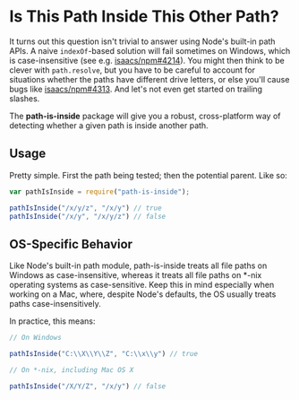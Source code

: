 # Is This Path Inside This Other Path?

It turns out this question isn't trivial to answer using Node's built-in path APIs. A naive `indexOf`-based solution will fail sometimes on Windows, which is case-insensitive (see e.g. [isaacs/npm#4214][]). You might then think to be clever with `path.resolve`, but you have to be careful to account for situations whether the paths have different drive letters, or else you'll cause bugs like [isaacs/npm#4313][]. And let's not even get started on trailing slashes.

The **path-is-inside** package will give you a robust, cross-platform way of detecting whether a given path is inside another path.






























<extoc></extoc>

## Usage

Pretty simple. First the path being tested; then the potential parent. Like so:

```js
var pathIsInside = require("path-is-inside");

pathIsInside("/x/y/z", "/x/y") // true
pathIsInside("/x/y", "/x/y/z") // false
```

## OS-Specific Behavior

Like Node's built-in path module, path-is-inside treats all file paths on Windows as case-insensitive, whereas it treats all file paths on *-nix operating systems as case-sensitive. Keep this in mind especially when working on a Mac, where, despite Node's defaults, the OS usually treats paths case-insensitively.

In practice, this means:

```js
// On Windows

pathIsInside("C:\\X\\Y\\Z", "C:\\x\\y") // true

// On *-nix, including Mac OS X

pathIsInside("/X/Y/Z", "/x/y") // false
```

[isaacs/npm#4214]: https://github.com/isaacs/npm/pull/4214
[isaacs/npm#4313]: https://github.com/isaacs/npm/issues/4313
